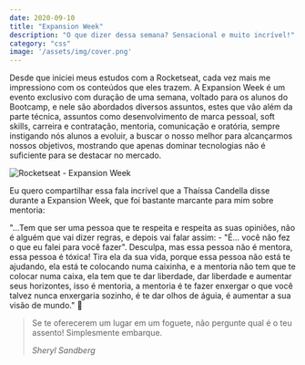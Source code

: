 ```yaml
---
date: 2020-09-10
title: "Expansion Week"
description: "O que dizer dessa semana? Sensacional e muito incrível!"
category: "css"
image: '/assets/img/cover.png'
---
```


Desde que iniciei meus estudos com a Rocketseat, cada vez mais me impressiono com os conteúdos que eles trazem.
A Expansion Week é um evento exclusivo com duração de uma semana, voltado para os alunos do Bootcamp, e nele são abordados diversos assuntos, estes que vão além da parte técnica, assuntos como desenvolvimento de marca pessoal, soft skills, carreira e contratação, mentoria, comunicação e oratória, sempre instigando nós alunos a evoluir, a buscar o nosso melhor para alcançarmos nossos objetivos, mostrando que apenas dominar tecnologias não é suficiente para se destacar no mercado.

![Rocketseat - Expansion Week](/assets/img/expansionWeek.png)

Eu quero compartilhar essa fala incrível que a Thaíssa Candella disse durante a Expansion Week, que foi bastante marcante para mim sobre mentoria:

"...Tem que ser uma pessoa que te respeita e respeita as suas opiniões, não é alguém que vai dizer regras, e depois vai falar assim: - "É... você não fez o que eu falei para você fazer".
Desculpa, mas essa pessoa não é mentora, essa pessoa é tóxica! Tira ela da sua vida, porque essa pessoa não está te ajudando, ela está te colocando numa caixinha, e a mentoria não tem que te colocar numa caixa, ela tem que te dar liberdade, dar liberdade e aumentar seus horizontes, isso é mentoria, a mentoria é te fazer enxergar o que você talvez nunca enxergaria sozinho, é te dar olhos de águia, é aumentar a sua visão de mundo." 💙

<blockquote>  
  <p>Se te oferecerem um lugar em um foguete, não pergunte qual é o teu assento! Simplesmente embarque.</p>
  <cite>Sheryl Sandberg</cite>
</blockquote>
